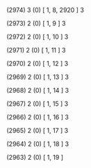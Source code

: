 (2974) 3 (0) [ 1, 8, 2920 ] 3 


(2973) 2 (0) [ 1, 9 ] 3 


(2972) 2 (0) [ 1, 10 ] 3 


(2971) 2 (0) [ 1, 11 ] 3 


(2970) 2 (0) [ 1, 12 ] 3 


(2969) 2 (0) [ 1, 13 ] 3 


(2968) 2 (0) [ 1, 14 ] 3 


(2967) 2 (0) [ 1, 15 ] 3 


(2966) 2 (0) [ 1, 16 ] 3 


(2965) 2 (0) [ 1, 17 ] 3 


(2964) 2 (0) [ 1, 18 ] 3 


(2963) 2 (0) [ 1, 19 ]  

